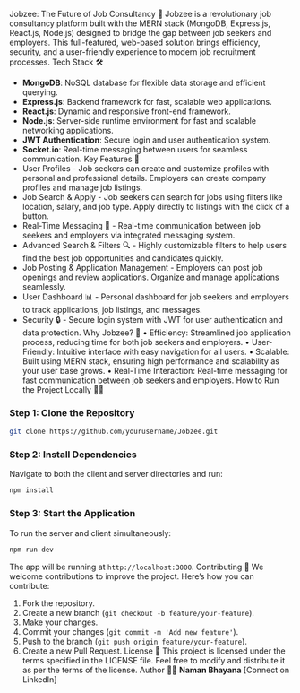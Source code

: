 Jobzee: The Future of Job Consultancy 🚀
Jobzee is a revolutionary job consultancy platform built with the MERN stack (MongoDB, Express.js, React.js, Node.js) designed to bridge the gap between job seekers and employers. This full-featured, web-based solution brings efficiency, security, and a user-friendly experience to modern job recruitment processes.
Tech Stack 🛠️
- **MongoDB**: NoSQL database for flexible data storage and efficient querying.
- **Express.js**: Backend framework for fast, scalable web applications.
- **React.js**: Dynamic and responsive front-end framework.
- **Node.js**: Server-side runtime environment for fast and scalable networking applications.
- **JWT Authentication**: Secure login and user authentication system.
- **Socket.io**: Real-time messaging between users for seamless communication.
Key Features 🌟
- User Profiles - Job seekers can create and customize profiles with personal and professional details. Employers can create company profiles and manage job listings.
- Job Search & Apply - Job seekers can search for jobs using filters like location, salary, and job type. Apply directly to listings with the click of a button.
- Real-Time Messaging 💬 - Real-time communication between job seekers and employers via integrated messaging system.
- Advanced Search & Filters 🔍 - Highly customizable filters to help users find the best job opportunities and candidates quickly.
- Job Posting & Application Management - Employers can post job openings and review applications. Organize and manage applications seamlessly.
- User Dashboard 📊 - Personal dashboard for job seekers and employers to track applications, job listings, and messages.
- Security 🔒 - Secure login system with JWT for user authentication and data protection.
Why Jobzee? 🤔
• Efficiency: Streamlined job application process, reducing time for both job seekers and employers.
• User-Friendly: Intuitive interface with easy navigation for all users.
• Scalable: Built using MERN stack, ensuring high performance and scalability as your user base grows.
• Real-Time Interaction: Real-time messaging for fast communication between job seekers and employers.
How to Run the Project Locally 🏃‍♂️
### Step 1: Clone the Repository
```bash
git clone https://github.com/yourusername/Jobzee.git
```

### Step 2: Install Dependencies
Navigate to both the client and server directories and run:
```bash
npm install
```

### Step 3: Start the Application
To run the server and client simultaneously:
```bash
npm run dev
```
The app will be running at `http://localhost:3000`.
Contributing 🤝
We welcome contributions to improve the project. Here’s how you can contribute:
1. Fork the repository.
2. Create a new branch (`git checkout -b feature/your-feature`).
3. Make your changes.
4. Commit your changes (`git commit -m 'Add new feature'`).
5. Push to the branch (`git push origin feature/your-feature`).
6. Create a new Pull Request.
License 📄
This project is licensed under the terms specified in the LICENSE file. Feel free to modify and distribute it as per the terms of the license.
Author 👨‍💻
**Naman Bhayana**
[Connect on LinkedIn]
